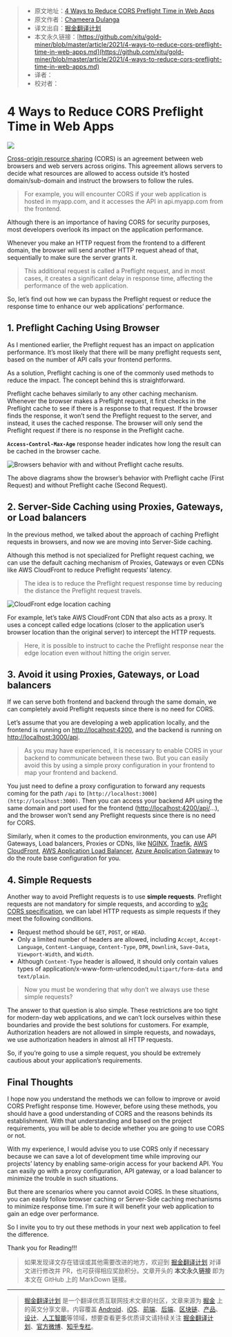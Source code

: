 > * 原文地址：[4 Ways to Reduce CORS Preflight Time in Web Apps](https://blog.bitsrc.io/4-ways-to-reduce-cors-preflight-time-in-web-apps-1f47fe7558)
> * 原文作者：[Chameera Dulanga](https://medium.com/@chameeradulanga)
> * 译文出自：[掘金翻译计划](https://github.com/xitu/gold-miner)
> * 本文永久链接：[https://github.com/xitu/gold-miner/blob/master/article/2021/4-ways-to-reduce-cors-preflight-time-in-web-apps.md](https://github.com/xitu/gold-miner/blob/master/article/2021/4-ways-to-reduce-cors-preflight-time-in-web-apps.md)
> * 译者：
> * 校对者：

# 4 Ways to Reduce CORS Preflight Time in Web Apps

![](https://cdn-images-1.medium.com/max/4480/1*JBeY4hI_q0S2Y-7AE7Eq7w.jpeg)

[Cross-origin resource sharing](https://en.wikipedia.org/wiki/Cross-origin_resource_sharing) (CORS) is an agreement between web browsers and web servers across origins. This agreement allows servers to decide what resources are allowed to access outside it’s hosted domain/sub-domain and instruct the browsers to follow the rules.

> For example, you will encounter CORS if your web application is hosted in myapp.com, and it accesses the API in api.myapp.com from the frontend.

Although there is an importance of having CORS for security purposes, most developers overlook its impact on the application performance.

Whenever you make an HTTP request from the frontend to a different domain, the browser will send another HTTP request ahead of that, sequentially to make sure the server grants it.

> This additional request is called a Preflight request, and in most cases, it creates a significant delay in response time, affecting the performance of the web application.

So, let’s find out how we can bypass the Preflight request or reduce the response time to enhance our web applications’ performance.

## 1. Preflight Caching Using Browser

As I mentioned earlier, the Preflight request has an impact on application performance. It’s most likely that there will be many preflight requests sent, based on the number of API calls your frontend performs.

As a solution, Preflight caching is one of the commonly used methods to reduce the impact. The concept behind this is straightforward.

Preflight cache behaves similarly to any other caching mechanism. Whenever the browser makes a Preflight request, it first checks in the Preflight cache to see if there is a response to that request. If the browser finds the response, it won’t send the Preflight request to the server, and instead, it uses the cached response. The browser will only send the Preflight request if there is no response in the Preflight cache.

**`Access-Control-Max-Age`** response header indicates how long the result can be cached in the browser cache.

![Browsers behavior with and without Preflight cache results.](https://cdn-images-1.medium.com/max/2000/1*zCXcC1VkBB16BDXUxkWoew.png)

The above diagrams show the browser’s behavior with Preflight cache (First Request) and without Preflight cache (Second Request).

## 2. Server-Side Caching using Proxies, Gateways, or Load balancers

In the previous method, we talked about the approach of caching Preflight requests in browsers, and now we are moving into Server-Side caching.

Although this method is not specialized for Preflight request caching, we can use the default caching mechanism of Proxies, Gateways or even CDNs like AWS CloudFront to reduce Preflight requests’ latency.

> The idea is to reduce the Preflight request response time by reducing the distance the Preflight request travels.

![CloudFront edge location caching](https://cdn-images-1.medium.com/max/2000/1*cS016V1j7hUZt8ebOhNyow.png)

For example, let’s take AWS CloudFront CDN that also acts as a proxy. It uses a concept called edge locations (closer to the application user’s browser location than the original server) to intercept the HTTP requests.

> Here, it is possible to instruct to cache the Preflight response near the edge location even without hitting the origin server.

## 3. Avoid it using Proxies, Gateways, or Load balancers

If we can serve both frontend and backend through the same domain, we can completely avoid Preflight requests since there is no need for CORS.

Let’s assume that you are developing a web application locally, and the frontend is running on [http://localhost:4200](http://localhost:4200), and the backend is running on [http://localhost:3000/api](http://localhost:3000/api).

> As you may have experienced, it is necessary to enable CORS in your backend to communicate between these two. But you can easily avoid this by using a simple proxy configuration in your frontend to map your frontend and backend.

You just need to define a proxy configuration to forward any requests coming for the path `/api` to `[http://localhost:3000](http://localhost:3000)`. Then you can access your backend API using the same domain and port used for the frontend ([http://localhost:4200/api/](http://localhost:4200/api/)…), and the browser won’t send any Preflight requests since there is no need for CORS.

Similarly, when it comes to the production environments, you can use API Gateways, Load balancers, Proxies or CDNs, like [NGINX](https://www.nginx.com/), [Traefik](https://containo.us/traefik/), [AWS CloudFront](https://aws.amazon.com/cloudfront/), [AWS Application Load Balancer](https://docs.aws.amazon.com/elasticloadbalancing/latest/application/introduction.html), [Azure Application Gateway](https://docs.microsoft.com/en-us/azure/application-gateway/overview) to do the route base configuration for you.

## 4. Simple Requests

Another way to avoid Preflight requests is to use **simple requests**. Preflight requests are not mandatory for simple requests, and according to [w3c CORS specification](https://www.w3.org/wiki/CORS), we can label HTTP requests as simple requests if they meet the following conditions.

* Request method should be `GET`, `POST`, or `HEAD`.
* Only a limited number of headers are allowed, including `Accept`, `Accept-Language`, `Content-Language`, `Content-Type`, `DPR`, `Downlink`, `Save-Data`, `Viewport-Width`, and `Width`.
* Although `Content-Type` header is allowed, it should only contain values types of application/x-www-form-urlencoded,`multipart/form-data `and `text/plain`.

> Now you must be wondering that why don’t we always use these simple requests?

The answer to that question is also simple. These restrictions are too tight for modern-day web applications, and we can’t lock ourselves within these boundaries and provide the best solutions for customers. For example, Authorization headers are not allowed in simple requests, and nowadays, we use authorization headers in almost all HTTP requests.

So, if you’re going to use a simple request, you should be extremely cautious about your application’s requirements.

## Final Thoughts

I hope now you understand the methods we can follow to improve or avoid CORS Preflight response time. However, before using these methods, you should have a good understanding of CORS and the reasons behinds its establishment. With that understanding and based on the project requirements, you will be able to decide whether you are going to use CORS or not.

With my experience, I would advise you to use CORS only if necessary because we can save a lot of development time while improving our projects’ latency by enabling same-origin access for your backend API. You can easily go with a proxy configuration, API gateway, or a load balancer to minimize the trouble in such situations.

But there are scenarios where you cannot avoid CORS. In these situations, you can easily follow browser caching or Server-Side caching mechanisms to minimize response time. I’m sure it will benefit your web application to gain an edge over performance.

So I invite you to try out these methods in your next web application to feel the difference.

Thank you for Reading!!!

> 如果发现译文存在错误或其他需要改进的地方，欢迎到 [掘金翻译计划](https://github.com/xitu/gold-miner) 对译文进行修改并 PR，也可获得相应奖励积分。文章开头的 **本文永久链接** 即为本文在 GitHub 上的 MarkDown 链接。

---

> [掘金翻译计划](https://github.com/xitu/gold-miner) 是一个翻译优质互联网技术文章的社区，文章来源为 [掘金](https://juejin.im) 上的英文分享文章。内容覆盖 [Android](https://github.com/xitu/gold-miner#android)、[iOS](https://github.com/xitu/gold-miner#ios)、[前端](https://github.com/xitu/gold-miner#前端)、[后端](https://github.com/xitu/gold-miner#后端)、[区块链](https://github.com/xitu/gold-miner#区块链)、[产品](https://github.com/xitu/gold-miner#产品)、[设计](https://github.com/xitu/gold-miner#设计)、[人工智能](https://github.com/xitu/gold-miner#人工智能)等领域，想要查看更多优质译文请持续关注 [掘金翻译计划](https://github.com/xitu/gold-miner)、[官方微博](http://weibo.com/juejinfanyi)、[知乎专栏](https://zhuanlan.zhihu.com/juejinfanyi)。
